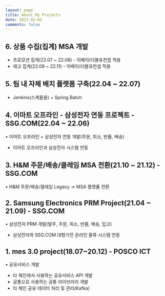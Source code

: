 ```yaml
---
layout: page
title: About My Projects
date: 2022-02-01
comments: false
---
```


## 6. 상품 수집(집계) MSA 개발 
- 프로모션 집계(22.07 ~ 22.08) - 이베이/더블유컨셉 적용
- 재고 집계(22.09 ~ 22.11) - 이베이/더블유컨셉 적용

## 5. 팀 내 자체 배치 플랫폼 구축(22.04 ~ 22.07)
- Jenkins(스케줄용) + Spring Batch

## 4. 이마트 오프라인 - 삼성전자 연동 프로젝트 - SSG.COM(22.04 ~ 22.06)
• 이마트 오프라인 + 삼성전자 연동 개발(주문, 취소, 반품, 배송)
- 이마트 오프라인과 삼성전자 시스템 연동

## 3. H&M 주문/배송/클레임 MSA 전환(21.10 ~ 21.12) - SSG.COM
• H&M 주문/배송/클레임 Legacy -> MSA 플랫폼 전환

## 2. Samsung Electronics PRM Project(21.04 ~ 21.09) - SSG.COM
• 삼성전자 PRM 개발(발주, 주문, 취소, 반품, 배송, 입고)
- 삼성전자와 SSG.COM 대형가전 온라인 물류 시스템 연동

## 1. mes 3.0 project(18.07~20.12) - POSCO ICT
• 공유서비스 개발
- 타 체인에서 사용하는 공유서비스 API 개발
- 공통으로 사용하는 공통 라이브러리 개발
- 타 체인 공유 데이터 처리 및 관리(Kafka)



